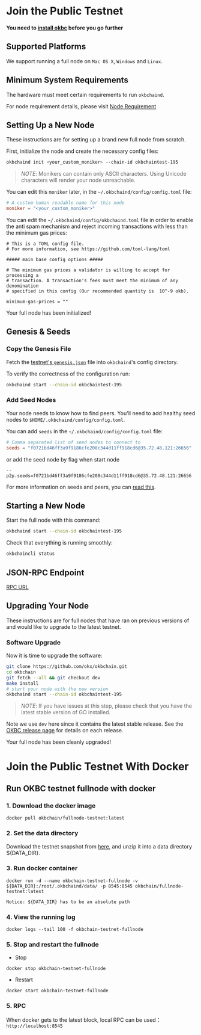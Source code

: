 # Join the Public Testnet 

**You need to [install okbc](/dev/quick-start/build-on-okbc/install-okbc.html) before you go further**

## Supported Platforms

We support running a full node on `Mac OS X`, `Windows` and `Linux`.

## Minimum System Requirements

The hardware must meet certain requirements to run `okbchaind`.

For node requirement details, please visit [Node Requirement](/dev/nodes/okbchain-nodes/hardware-requirement.html)

## Setting Up a New Node

These instructions are for setting up a brand new full node from scratch.

First, initialize the node and create the necessary config files:

```bash
okbchaind init <your_custom_moniker> --chain-id okbchaintest-195
```

> _NOTE_:
Monikers can contain only ASCII characters. Using Unicode characters will render your node unreachable.


You can edit this `moniker` later, in the `~/.okbchaind/config/config.toml` file:

```toml
# A custom human readable name for this node
moniker = "<your_custom_moniker>"
```

You can edit the `~/.okbchaind/config/okbchaind.toml` file in order to enable the anti spam mechanism and reject incoming transactions with less than the minimum gas prices:

```
# This is a TOML config file.
# For more information, see https://github.com/toml-lang/toml

##### main base config options #####

# The minimum gas prices a validator is willing to accept for processing a
# transaction. A transaction's fees must meet the minimum of any denomination
# specified in this config (Our recommended quantity is  10^-9 okb).

minimum-gas-prices = ""
```

Your full node has been initialized! 

## Genesis & Seeds

### Copy the Genesis File

Fetch the [testnet's `genesis.json`](https://raw.githubusercontent.com/okx/okexchain-docs/okbchain-docs/resources/genesis-file/testnet/genesis.json) file into `okbchaind`'s config directory.

To verify the correctness of the configuration run:

```bash
okbchaind start --chain-id okbchaintest-195
```

### Add Seed Nodes

Your node needs to know how to find peers. You'll need to add healthy seed nodes to `$HOME/.okbchaind/config/config.toml`.

You can add `seeds` in the `~/.okbchaind/config/config.toml` file:

```toml
# Comma separated list of seed nodes to connect to
seeds = "f0721bd46ff3a9f9186cfe208c344d11ff918cd6@35.72.48.121:26656"
```

or add the seed node by flag when start node
```
--p2p.seeds=f0721bd46ff3a9f9186cfe208c344d11ff918cd6@35.72.48.121:26656
```

For more information on seeds and peers, you can [read this](https://docs.tendermint.com/master/spec/p2p/peer.html).

## Starting a New Node

Start the full node with this command:

```bash
okbchaind start --chain-id okbchaintest-195
```

Check that everything is running smoothly:

```bash
okbchaincli status
```

## JSON-RPC Endpoint
[RPC URL](/dev/api/okbc-api/json-rpc-api.html)

## Upgrading Your Node

These instructions are for full nodes that have ran on previous versions of and would like to upgrade to the latest testnet.


### Software Upgrade

Now it is time to upgrade the software:

```bash
git clone https://github.com/okx/okbchain.git
cd okbchain
git fetch --all && git checkout dev
make install
# start your node with the new version
okbchaind start --chain-id okbchaintest-195
```

> _NOTE_: If you have issues at this step, please check that you have the latest stable version of GO installed.

Note we use `dev` here since it contains the latest stable release.
See the [OKBC release page](https://github.com/okx/okbchain/releases) for details on each release.

Your full node has been cleanly upgraded!

# Join the Public Testnet With Docker
## Run OKBC testnet fullnode with docker

### 1. Download the docker image

```
docker pull okbchain/fullnode-testnet:latest
```

### 2. Set the data directory


Download the testnet snapshot from [here](/dev/nodes/rpc-node/node-data-snapshots.html), and unzip it into a data directory ${DATA_DIR}.


### 3. Run docker container
```
docker run -d --name okbchain-testnet-fullnode -v ${DATA_DIR}:/root/.okbchaind/data/ -p 8545:8545 okbchain/fullnode-testnet:latest
```
`Notice: ${DATA_DIR} has to be an absolute path`


### 4. View the running log
```
docker logs --tail 100 -f okbchain-testnet-fullnode
```

### 5. Stop and restart the fullnode
- Stop
```
docker stop okbchain-testnet-fullnode
```
- Restart
```
docker start okbchain-testnet-fullnode
```

### 5. RPC
When docker gets to the latest block, local RPC can be used：`http://localhost:8545`
